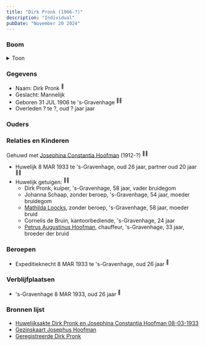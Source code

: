 ```yaml
---
title: "Dirk Pronk (1906-?)"
description: "Individual"
pubDate: "November 20 2024"
---
```


### Boom
<details><summary>Toon</summary>

![test](https://www.plantuml.com/plantuml/svg/dTBVQy8m40Vmz_mLXpxu9BIMEIV5drCtsK36V9QqETlGD2cvE2dY_xvCo_Hf3tiBT_bUFXoPaEFM7Kh5g92wufQNaF2qoAmvQ34tobXmbcloBTIEvL8WfDAc2gzdB2jNGubbWfQk9N9eqRYwGdOtDLMS24uC06R62hIVkKmBZKHnN7AfHoE8s9cn3cmkJn5ZrqZhMTe2DjReeWMSu3K8Ui4Z_ARQYsZvi9pvqQUzH2NE40yJdjIxn3YdSEZdXh3Ula7u5FIXGzsLvL-eSvxXNOAAWr8xhiKkjOOeCLxcesCO_w0QoTeGLhdK7EP6-yrf9pcy6BClkRxPUW3jvMmHBQ8_JE40fjkLDuMz_vaQKZmyeX1IPxunWFVfXnyPHHVCCWY2_W3QIcQvgr4fS_IWCsiMsEqsDrYZlXNO1BNmd-8R)
</details>

### Gegevens
- Naam: Dirk Pronk <sup><a href="../s00348/" style="text-decoration:none" title="Huwelijksakte Dirk Pronk en Josephina Constantia Hoofman  08-03-1933">:link:</a></sup>
- Geslacht: Mannelijk
- Geboren 31 JUL 1906 te 's-Gravenhage <sup><a href="../s00348/" style="text-decoration:none" title="Huwelijksakte Dirk Pronk en Josephina Constantia Hoofman  08-03-1933">:link:</a><a href="../s00353/" style="text-decoration:none" title="Geregistreerde Dirk Pronk ">:link:</a></sup>
- Overleden ? te ?, oud ? jaar jaar 

### Ouders

### Relaties en Kinderen

Gehuwd met [Josephina Constantia Hoofman](../i00202/) (1912-?) <sup><a href="../s00348/" style="text-decoration:none" title="Huwelijksakte Dirk Pronk en Josephina Constantia Hoofman  08-03-1933">:link:</a><a href="../s00350/" style="text-decoration:none" title="Gezinskaart Josephus Hoofman">:link:</a></sup>
- Huwelijk 8 MAR 1933 te 's-Gravenhage, oud 26 jaar, partner oud 20 jaar <sup><a href="../s00348/" style="text-decoration:none" title="Huwelijksakte Dirk Pronk en Josephina Constantia Hoofman  08-03-1933">:link:</a><a href="../s00350/" style="text-decoration:none" title="Gezinskaart Josephus Hoofman">:link:</a></sup>
- Huwelijk getuigen:  <sup><a href="../s00348/" style="text-decoration:none" title="Huwelijksakte Dirk Pronk en Josephina Constantia Hoofman  08-03-1933">:link:</a><a href="../s00350/" style="text-decoration:none" title="Gezinskaart Josephus Hoofman">:link:</a></sup>
  - Dirk Pronk, kuiper, \'s-Gravenhage, 58 jaar, vader bruidegom
  - Johanna Schaap, zonder beroep, \'s-Gravenhage, 54 jaar, moeder bruidegom
  - [Mathilda Loocks](../i00194/), zonder beroep, \'s-Gravenhage, 58 jaar, moeder bruid
  - Cornelis de Bruin, kantoorbediende, \'s-Gravenhage, 24 jaar
  - [Petrus Augustinus Hoofman](../i00195/), chauffeur, \'s-Gravenhage, 33 jaar, broeder der bruid

### Beroepen
- Expeditieknecht 8 MAR 1933 te 's-Gravenhage, oud 26 jaar <sup><a href="../s00348/" style="text-decoration:none" title="Huwelijksakte Dirk Pronk en Josephina Constantia Hoofman  08-03-1933">:link:</a></sup>

### Verblijfplaatsen
- 's-Gravenhage  8 MAR 1933, oud 26 jaar  <sup><a href="../s00348/" style="text-decoration:none" title="Huwelijksakte Dirk Pronk en Josephina Constantia Hoofman  08-03-1933">:link:</a></sup>

### Bronnen lijst
- [Huwelijksakte Dirk Pronk en Josephina Constantia Hoofman  08-03-1933](../s00348/)
- [Gezinskaart Josephus Hoofman](../s00350/)
- [Geregistreerde Dirk Pronk ](../s00353/)